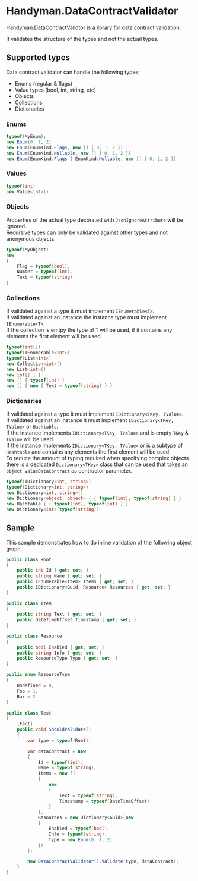 # Handyman.DataContractValidator

Handyman.DataContractValidtor is a library for data contract validation.

It validates the structure of the types and not the actual types.

## Supported types

Data contract validator can handle the following types;

* Enums (regular & flags)
* Value types (bool, int, string, etc)
* Objects
* Collections
* Dictionaries

### Enums

``` csharp
typeof(MyEnum);
new Enum(0, 1, 2)
new Enum(EnumKind.Flags, new [] { 0, 1, 2 })
new Enum(EnumKind.Nullable, new [] { 0, 1, 2 })
new Enum(EnumKind.Flags | EnumKind.Nullable, new [] { 0, 1, 2 })
```

### Values

``` csharp
typeof(int)
new Value<int>()
```

### Objects

Properties of the actual type decorated with `JsonIgnoreAttribute` will be ignored.  
Recursive types can only be validated against other types and not anonymous objects.

``` csharp
typeof(MyObject)
new
{
    Flag = typeof(bool),
    Number = typeof(int),
    Text = typeof(string)
}
```

### Collections

If validated against a type it must implement `IEnumerable<T>`.  
If validated against an instance the instance type must implement `IEnumerable<T>`.  
If the collection is emtpy the type of `T` will be used, if it contains any elements the first element will be used.

``` csharp
typeof(int[])
typeof(IEnumerable<int>)
typeof(List<int>)
new Collection<int>()
new List<int>()
new int[] { }
new [] { typeof(int) }
new [] { new { Text = typeof(string) } }
```

### Dictionaries

If validated against a type it must implement `IDictionary<TKey, TValue>`.  
If validated against an instance it must implement `IDictionary<TKey, TValue>` or `Hashtable`.  
If the instance implements `IDictionary<TKey, TValue>` and is empty `TKey` & `TValue` will be used.  
If the instance implements `IDictionary<TKey, TValue>` or is a subtype of `Hashtable` and contains any elements the first element will be used.  
To reduce the amount of typing required when specifying complex objects there is a dedicated `Dictionary<TKey>` class that can be used that takes an `object valueDataContract` as contructor parameter.

``` csharp
typeof(IDictionary<int, string>)
typeof(Dictionary<int, string>)
new Dictionary<int, string>()
new Dictionary<object, object> { { typeof(int), typeof(string) } }
new Hashtable { { typeof(int), typeof(int) } }
new Dictionary<int>(typeof(string))
```

## Sample

This sample demonstrates how to do inline validation of the following object graph.

``` csharp
public class Root
{
    public int Id { get; set; }
    public string Name { get; set; }
    public IEnumerable<Item> Items { get; set; }
    public IDictionary<Guid, Resource> Resources { get; set; }
}

public class Item
{
    public string Text { get; set; }
    public DateTimeOffset Timestamp { get; set; }
}

public class Resource
{
    public bool Enabled { get; set; }
    public string Info { get; set; }
    public ResourceType Type { get; set; }
}

public enum ResourceType
{
    Undefined = 0,
    Foo = 1,
    Bar = 2
}

public class Test
{
    [Fact]
    public void ShouldValidate()
    {
        var type = typeof(Root);

        var dataContract = new
        {
            Id = typeof(int),
            Name = typeof(string),
            Items = new []
            {
                new
                {
                    Text = typeof(string),
                    Timestamp = typeof(DateTimeOffset)
                }
            },
            Resources = new Dictionary<Guid>(new
            {
                Enabled = typeof(bool),
                Info = typeof(string),
                Type = new Enum(0, 1, 2)
            })
        };

        new DataContractValidator().Validate(type, dataContract);
    }
}
```
